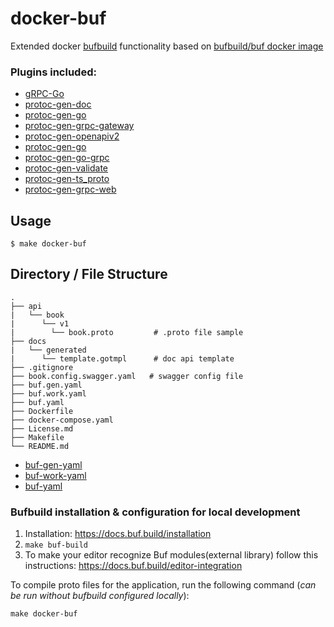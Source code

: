 # docker-buf

Extended docker [bufbuild](https://docs.buf.build/installation#using-the-docker-image) functionality based on [bufbuild/buf docker image](https://hub.docker.com/r/bufbuild/buf)

### Plugins included: 
- [gRPC-Go](https://google.golang.org/grpc)
- [protoc-gen-doc](https://github.com/pseudomuto/protoc-gen-doc)
- [protoc-gen-go](https://pkg.go.dev/github.com/golang/protobuf/protoc-gen-go)
- [protoc-gen-grpc-gateway](https://github.com/grpc-ecosystem/grpc-gateway)
- [protoc-gen-openapiv2](https://github.com/grpc-ecosystem/grpc-gateway)
- [protoc-gen-go](https://google.golang.org/protobuf/cmd/protoc-gen-go)
- [protoc-gen-go-grpc](https://google.golang.org/grpc/cmd/protoc-gen-go-grpc)
- [protoc-gen-validate](https://github.com/envoyproxy/protoc-gen-validate)
- [protoc-gen-ts_proto](https://www.npmjs.com/package/ts-proto)
- [protoc-gen-grpc-web](https://github.com/grpc/grpc-web)

## Usage

```
$ make docker-buf
```


## Directory / File Structure

```
.
├── api
|   └── book
|      └── v1
|        └── book.proto         # .proto file sample
├── docs
|   └── generated
|      └── template.gotmpl      # doc api template
├── .gitignore
├── book.config.swagger.yaml   # swagger config file
├── buf.gen.yaml 
├── buf.work.yaml 
├── buf.yaml
├── Dockerfile
├── docker-compose.yaml
├── License.md
├── Makefile
└── README.md
```

- [buf-gen-yaml](https://docs.buf.build/configuration/v1/buf-gen-yaml)
- [buf-work-yaml](https://docs.buf.build/configuration/v1/buf-work-yaml)
- [buf-yaml](https://docs.buf.build/configuration/v1/buf-yaml)

### Bufbuild installation & configuration for local development

1. Installation: https://docs.buf.build/installation
2. ```make buf-build```
3. To make your editor recognize Buf modules(external library) follow this instructions: https://docs.buf.build/editor-integration

To compile proto files for the application, run the following command (_can be run without bufbuild configured locally_):
```
make docker-buf
```
